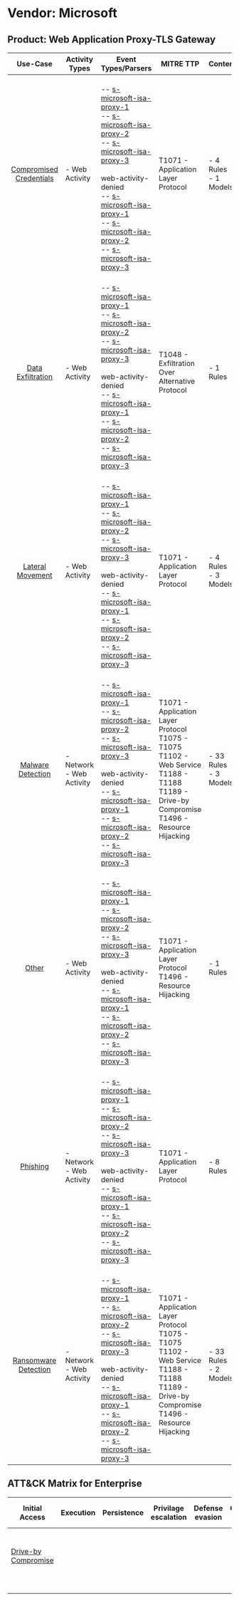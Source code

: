 Vendor: Microsoft
=================
Product: Web Application Proxy-TLS Gateway
------------------------------------------
|                                 Use-Case                                  | Activity Types              | Event Types/Parsers                                                                                                                                                                                                                                                                                                                                                                                                                                                                                                                                                   | MITRE TTP                                                                                                                                                    | Content                    |
|:-------------------------------------------------------------------------:| --------------------------- | --------------------------------------------------------------------------------------------------------------------------------------------------------------------------------------------------------------------------------------------------------------------------------------------------------------------------------------------------------------------------------------------------------------------------------------------------------------------------------------------------------------------------------------------------------------------- | ------------------------------------------------------------------------------------------------------------------------------------------------------------ | -------------------------- |
| [Compromised Credentials](../UseCases/usecase_compromised_credentials.md) | - Web Activity              |  <br> -- [s-microsoft-isa-proxy-1](../Parsers/parserContent_s-microsoft-isa-proxy-1.md)<br> -- [s-microsoft-isa-proxy-2](../Parsers/parserContent_s-microsoft-isa-proxy-2.md)<br> -- [s-microsoft-isa-proxy-3](../Parsers/parserContent_s-microsoft-isa-proxy-3.md)<br><br> web-activity-denied<br> -- [s-microsoft-isa-proxy-1](../Parsers/parserContent_s-microsoft-isa-proxy-1.md)<br> -- [s-microsoft-isa-proxy-2](../Parsers/parserContent_s-microsoft-isa-proxy-2.md)<br> -- [s-microsoft-isa-proxy-3](../Parsers/parserContent_s-microsoft-isa-proxy-3.md)<br> | T1071 - Application Layer Protocol<br>                                                                                                                       |  - 4 Rules<br> - 1 Models  |
|       [Data Exfiltration](../UseCases/usecase_data_exfiltration.md)       | - Web Activity              |  <br> -- [s-microsoft-isa-proxy-1](../Parsers/parserContent_s-microsoft-isa-proxy-1.md)<br> -- [s-microsoft-isa-proxy-2](../Parsers/parserContent_s-microsoft-isa-proxy-2.md)<br> -- [s-microsoft-isa-proxy-3](../Parsers/parserContent_s-microsoft-isa-proxy-3.md)<br><br> web-activity-denied<br> -- [s-microsoft-isa-proxy-1](../Parsers/parserContent_s-microsoft-isa-proxy-1.md)<br> -- [s-microsoft-isa-proxy-2](../Parsers/parserContent_s-microsoft-isa-proxy-2.md)<br> -- [s-microsoft-isa-proxy-3](../Parsers/parserContent_s-microsoft-isa-proxy-3.md)<br> | T1048 - Exfiltration Over Alternative Protocol<br>                                                                                                           |  - 1 Rules<br>             |
|        [Lateral Movement](../UseCases/usecase_lateral_movement.md)        | - Web Activity              |  <br> -- [s-microsoft-isa-proxy-1](../Parsers/parserContent_s-microsoft-isa-proxy-1.md)<br> -- [s-microsoft-isa-proxy-2](../Parsers/parserContent_s-microsoft-isa-proxy-2.md)<br> -- [s-microsoft-isa-proxy-3](../Parsers/parserContent_s-microsoft-isa-proxy-3.md)<br><br> web-activity-denied<br> -- [s-microsoft-isa-proxy-1](../Parsers/parserContent_s-microsoft-isa-proxy-1.md)<br> -- [s-microsoft-isa-proxy-2](../Parsers/parserContent_s-microsoft-isa-proxy-2.md)<br> -- [s-microsoft-isa-proxy-3](../Parsers/parserContent_s-microsoft-isa-proxy-3.md)<br> | T1071 - Application Layer Protocol<br>                                                                                                                       |  - 4 Rules<br> - 3 Models  |
|       [Malware Detection](../UseCases/usecase_malware_detection.md)       | - Network<br>- Web Activity |  <br> -- [s-microsoft-isa-proxy-1](../Parsers/parserContent_s-microsoft-isa-proxy-1.md)<br> -- [s-microsoft-isa-proxy-2](../Parsers/parserContent_s-microsoft-isa-proxy-2.md)<br> -- [s-microsoft-isa-proxy-3](../Parsers/parserContent_s-microsoft-isa-proxy-3.md)<br><br> web-activity-denied<br> -- [s-microsoft-isa-proxy-1](../Parsers/parserContent_s-microsoft-isa-proxy-1.md)<br> -- [s-microsoft-isa-proxy-2](../Parsers/parserContent_s-microsoft-isa-proxy-2.md)<br> -- [s-microsoft-isa-proxy-3](../Parsers/parserContent_s-microsoft-isa-proxy-3.md)<br> | T1071 - Application Layer Protocol<br>T1075 - T1075<br>T1102 - Web Service<br>T1188 - T1188<br>T1189 - Drive-by Compromise<br>T1496 - Resource Hijacking<br> |  - 33 Rules<br> - 3 Models |
|                   [Other](../UseCases/usecase_other.md)                   | - Web Activity              |  <br> -- [s-microsoft-isa-proxy-1](../Parsers/parserContent_s-microsoft-isa-proxy-1.md)<br> -- [s-microsoft-isa-proxy-2](../Parsers/parserContent_s-microsoft-isa-proxy-2.md)<br> -- [s-microsoft-isa-proxy-3](../Parsers/parserContent_s-microsoft-isa-proxy-3.md)<br><br> web-activity-denied<br> -- [s-microsoft-isa-proxy-1](../Parsers/parserContent_s-microsoft-isa-proxy-1.md)<br> -- [s-microsoft-isa-proxy-2](../Parsers/parserContent_s-microsoft-isa-proxy-2.md)<br> -- [s-microsoft-isa-proxy-3](../Parsers/parserContent_s-microsoft-isa-proxy-3.md)<br> | T1071 - Application Layer Protocol<br>T1496 - Resource Hijacking<br>                                                                                         |  - 1 Rules<br>             |
|                [Phishing](../UseCases/usecase_phishing.md)                | - Network<br>- Web Activity |  <br> -- [s-microsoft-isa-proxy-1](../Parsers/parserContent_s-microsoft-isa-proxy-1.md)<br> -- [s-microsoft-isa-proxy-2](../Parsers/parserContent_s-microsoft-isa-proxy-2.md)<br> -- [s-microsoft-isa-proxy-3](../Parsers/parserContent_s-microsoft-isa-proxy-3.md)<br><br> web-activity-denied<br> -- [s-microsoft-isa-proxy-1](../Parsers/parserContent_s-microsoft-isa-proxy-1.md)<br> -- [s-microsoft-isa-proxy-2](../Parsers/parserContent_s-microsoft-isa-proxy-2.md)<br> -- [s-microsoft-isa-proxy-3](../Parsers/parserContent_s-microsoft-isa-proxy-3.md)<br> | T1071 - Application Layer Protocol<br>                                                                                                                       |  - 8 Rules<br>             |
|    [Ransomware Detection](../UseCases/usecase_ransomware_detection.md)    | - Network<br>- Web Activity |  <br> -- [s-microsoft-isa-proxy-1](../Parsers/parserContent_s-microsoft-isa-proxy-1.md)<br> -- [s-microsoft-isa-proxy-2](../Parsers/parserContent_s-microsoft-isa-proxy-2.md)<br> -- [s-microsoft-isa-proxy-3](../Parsers/parserContent_s-microsoft-isa-proxy-3.md)<br><br> web-activity-denied<br> -- [s-microsoft-isa-proxy-1](../Parsers/parserContent_s-microsoft-isa-proxy-1.md)<br> -- [s-microsoft-isa-proxy-2](../Parsers/parserContent_s-microsoft-isa-proxy-2.md)<br> -- [s-microsoft-isa-proxy-3](../Parsers/parserContent_s-microsoft-isa-proxy-3.md)<br> | T1071 - Application Layer Protocol<br>T1075 - T1075<br>T1102 - Web Service<br>T1188 - T1188<br>T1189 - Drive-by Compromise<br>T1496 - Resource Hijacking<br> |  - 33 Rules<br> - 2 Models |

ATT&CK Matrix for Enterprise
----------------------------
| Initial Access                                                           | Execution | Persistence | Privilage escalation | Defense evasion | Credential Access | Discovery | Lateral Movement | Collection | Command and Control                                                                                                                             | Exfiltration                                                                                | Impact                                                                  |
| ------------------------------------------------------------------------ | --------- | ----------- | -------------------- | --------------- | ----------------- | --------- | ---------------- | ---------- | ----------------------------------------------------------------------------------------------------------------------------------------------- | ------------------------------------------------------------------------------------------- | ----------------------------------------------------------------------- |
| [Drive-by Compromise](https://attack.mitre.org/techniques/T1189)<br><br> |           |             |                      |                 |                   |           |                  |            | [Web Service](https://attack.mitre.org/techniques/T1102)<br><br>[Application Layer Protocol](https://attack.mitre.org/techniques/T1071)<br><br> | [Exfiltration Over Alternative Protocol](https://attack.mitre.org/techniques/T1048)<br><br> | [Resource Hijacking](https://attack.mitre.org/techniques/T1496)<br><br> |